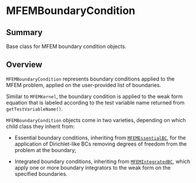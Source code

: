 # MFEMBoundaryCondition

## Summary

Base class for MFEM boundary condition objects.

## Overview

`MFEMBoundaryCondition` represents boundary conditions applied to the MFEM problem, applied on the
user-provided list of boundaries.

Similar to `MFEMKernel`, the boundary condition is applied to the weak form equation that is labeled
according to the test variable name returned from `getTestVariableName()`.

`MFEMBoundaryCondition` objects come in two varieties, depending on which child class they inherit
from:

- Essential boundary conditions, inheriting from [`MFEMEssentialBC`](source/bcs/MFEMEssentialBC.md),
  for the application of Dirichlet-like BCs removing degrees of freedom from the problem at the
  boundary;

- Integrated boundary conditions, inheriting from
  [`MFEMIntegratedBC`](source/bcs/MFEMIntegratedBC.md), which apply one or more boundary integrators
  to the weak form on the specified boundaries.

